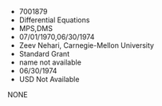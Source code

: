 * 7001879
* Differential Equations
* MPS,DMS
* 07/01/1970,06/30/1974
* Zeev Nehari, Carnegie-Mellon University
* Standard Grant
*   name not available
* 06/30/1974
* USD Not Available

NONE